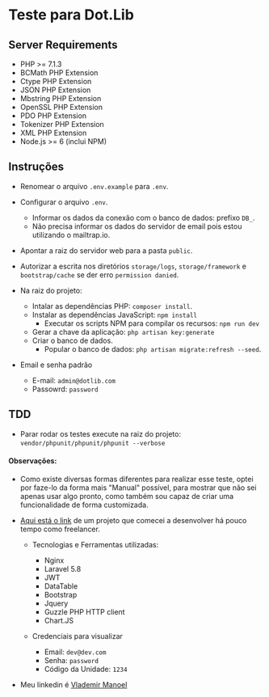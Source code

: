# Teste para Dot.Lib

## Server Requirements

* PHP >= 7.1.3
* BCMath PHP Extension
* Ctype PHP Extension
* JSON PHP Extension
* Mbstring PHP Extension
* OpenSSL PHP Extension
* PDO PHP Extension
* Tokenizer PHP Extension
* XML PHP Extension
* Node.js >= 6 (inclui NPM)

## Instruções

* Renomear o arquivo `.env.example` para `.env`.
* Configurar o arquivo `.env`.
    * Informar os dados da conexão com o banco de dados: prefixo `DB_`.
    * Não precisa informar os dados do servidor de email pois estou utilizando o mailtrap.io.

* Apontar a raiz do servidor web para a pasta `public`.
* Autorizar a escrita nos diretórios `storage/logs`, `storage/framework` e `bootstrap/cache` se der erro `permission danied`.
* Na raiz do projeto:
    * Intalar as dependências PHP: `composer install`.
     * Instalar as dependências JavaScript: `npm install`
        * Executar os scripts NPM para compilar os recursos: `npm run dev`
    * Gerar a chave da aplicação: `php artisan key:generate`
    * Criar o banco de dados.
	    * Popular o banco de dados: `php artisan migrate:refresh --seed`.

* Email e senha padrão
    * E-mail: `admin@dotlib.com`
    * Passowrd: `password`

## TDD

* Parar rodar os testes execute na raiz do projeto: `vendor/phpunit/phpunit/phpunit --verbose`

#### Observações:
* Como existe diversas formas diferentes para realizar esse teste, optei por faze-lo da forma mais "Manual" possível, 
para mostrar que não sei apenas usar algo pronto, como também sou capaz de criar uma funcionalidade de forma customizada.

* [Aqui está o link](http://18.228.38.70/) de um projeto que comecei a desenvolver há pouco tempo como freelancer.
    
    * Tecnologias e Ferramentas utilizadas:
        * Nginx
        * Laravel 5.8
        * JWT
        * DataTable
        * Bootstrap
        * Jquery
        * Guzzle PHP HTTP client
        * Chart.JS
        
    * Credenciais para visualizar
        * Email: `dev@dev.com`
        * Senha: `password`
        * Código da Unidade: `1234`

* Meu linkedin é [Vlademir Manoel](https://www.linkedin.com/in/vlademir-manoel-73b89b153/)
